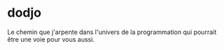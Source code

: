 # dodjo
Le chemin que j'arpente dans l'univers de la programmation qui pourrait être une voie pour vous aussi. 
